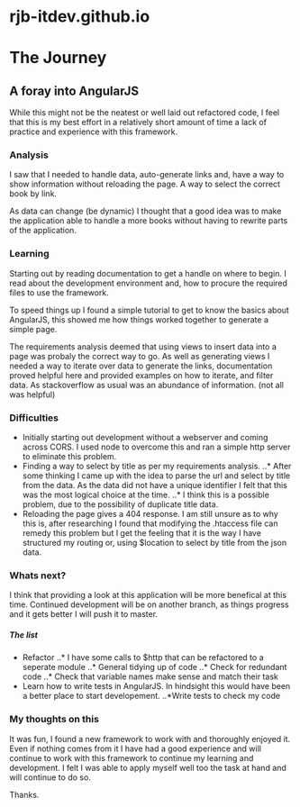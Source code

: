 # rjb-itdev.github.io


# The Journey

## A foray into AngularJS

While this might not be the neatest or well laid out refactored code, I feel that this is my best effort in a relatively 
short amount of time a lack of practice and experience with this framework.

### Analysis

I saw that I needed to handle data, auto-generate links and, have a way to show information without reloading the page.
A way to select the correct book by link.

As data can change (be dynamic) I thought that a good idea was to make the application able to handle 
a more books without having to rewrite parts of the application.

### Learning
Starting out by reading documentation to get a handle on where to begin.
I read about the development environment and, how to procure the required files to use the framework. 

To speed things up I found a simple tutorial to get to know the basics about AngularJS, this showed me how things worked 
together to generate a simple page.

The requirements analysis deemed that using views to insert data into a page was probaly the correct way to go.
As well as generating views I needed a way to iterate over data to generate the links, documentation proved helpful here
and provided examples on how to iterate, and filter data. 
As stackoverflow as usual was an abundance of information. (not all was helpful)


### Difficulties
* Initially starting out development without a webserver and coming across CORS. I used node to overcome this and ran a simple
http server to eliminate this problem.
* Finding a way to select by title as per my requirements analysis.
..* After some thinking I came up with the idea to parse the url and select by title from the data. As the data did not have a 
unique identifier I felt that this was the most logical choice at the time.
..* I think this is a possible problem, due to the possibility of duplicate title data.
* Reloading the page gives a 404 response. I am still unsure as to why this is, after researching I found that modifying the
.htaccess file can remedy this problem but I get the feeling that it is the way I have structured my routing or, using $location
to select by title from the json data.

### Whats next?
I think that providing a look at this application will be more benefical at this time. Continued development will be on another
branch, as things progress and it gets better I will push it to master.

##### The list
* Refactor
..* I have some calls to $http that can be refactored to a seperate module
..* General tidying up of code
..* Check for redundant code
..* Check that variable names make sense and match their task
* Learn how to write tests in AngularJS. In hindsight this would have been a better place to start developement.
..*Write tests to check my code

### My thoughts on this
It was fun, I found a new framework to work with and thoroughly enjoyed it. Even if nothing comes from it I have had a good
experience and will continue to work with this framework to continue my learning and development.
I felt I was able to apply myself well too the task at hand and will continue to do so.

Thanks.


